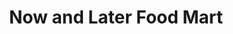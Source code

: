 ---
title: "Now and Later Food Mart"
url: /south-daytona/now-and-later-food-mart/
shop: convenience
---